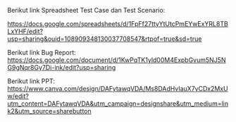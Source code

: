 Berikut link Spreadsheet Test Case dan Test Scenario:

https://docs.google.com/spreadsheets/d/1FpFf27ttyYtUtcPmEYwExYRL8TBLxYHF/edit?usp=sharing&ouid=108909348130037708547&rtpof=true&sd=true


Berikut link Bug Report:
https://docs.google.com/document/d/1KwPqTK1yld00M4ExpbGvum5NJ5NG9gNqr8Gy7Di-ink/edit?usp=sharing


Berikut link PPT:
https://www.canva.com/design/DAFytawqVDA/Ms8DAdHvIauX7yCDx2MxUw/edit?utm_content=DAFytawqVDA&utm_campaign=designshare&utm_medium=link2&utm_source=sharebutton


